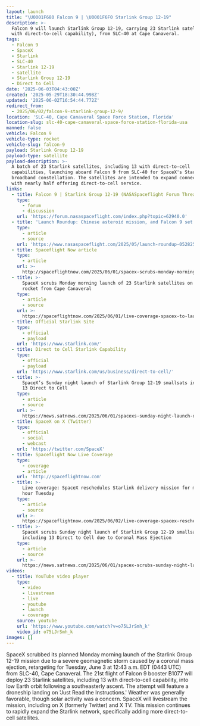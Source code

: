 ```yaml
---
layout: launch
title: "\U0001F680 Falcon 9 | \U0001F6F0 Starlink Group 12-19"
description: >-
  Falcon 9 will launch Starlink Group 12-19, carrying 23 Starlink satellites (13
  with direct-to-cell capability), from SLC-40 at Cape Canaveral.
tags:
  - Falcon 9
  - SpaceX
  - Starlink
  - SLC-40
  - Starlink 12-19
  - satellite
  - Starlink Group 12-19
  - Direct to Cell
date: '2025-06-03T04:43:00Z'
created: '2025-05-29T18:30:44.998Z'
updated: '2025-06-02T16:54:44.772Z'
redirect_from:
  - 2025/06/02/falcon-9-starlink-group-12-9/
location: 'SLC-40, Cape Canaveral Space Force Station, Florida'
location-slug: slc-40-cape-canaveral-space-force-station-florida-usa
manned: false
vehicle: Falcon 9
vehicle-type: rocket
vehicle-slug: falcon-9
payload: Starlink Group 12-19
payload-type: satellite
payload-description: >-
  A batch of 23 Starlink satellites, including 13 with direct-to-cell
  capabilities, launching aboard Falcon 9 from SLC-40 for SpaceX's Starlink
  broadband constellation. The satellites are intended to expand connectivity,
  with nearly half offering direct-to-cell service.
links:
  - title: Falcon 9 | Starlink Group 12-19 (NASASpaceflight Forum Thread)
    type:
      - forum
      - discussion
    url: 'https://forum.nasaspaceflight.com/index.php?topic=62940.0'
  - title: 'Launch Roundup: Chinese asteroid mission, and Falcon 9 set to launch'
    type:
      - article
      - source
    url: 'https://www.nasaspaceflight.com/2025/05/launch-roundup-052825/'
  - title: Spaceflight Now article
    type:
      - article
    url: >-
      http://spaceflightnow.com/2025/06/01/spacex-scrubs-monday-morning-launch-of-23-starlink-satellites-on-falcon-9-rocket-from-cape-canaveral/
  - title: >-
      SpaceX scrubs Monday morning launch of 23 Starlink satellites on Falcon 9
      rocket from Cape Canaveral
    type:
      - article
      - source
    url: >-
      https://spaceflightnow.com/2025/06/01/live-coverage-spacex-to-launch-23-starlink-satellites-on-falcon-9-rocket-from-cape-canaveral-11/
  - title: Official Starlink Site
    type:
      - official
      - payload
    url: 'https://www.starlink.com/'
  - title: Direct to Cell Starlink Capability
    type:
      - official
      - payload
    url: 'https://www.starlink.com/us/business/direct-to-cell/'
  - title: >-
      SpaceX’s Sunday night launch of Starlink Group 12-19 smallsats including
      13 Direct to Cell
    type:
      - article
      - source
    url: >-
      https://news.satnews.com/2025/06/01/spacexs-sunday-night-launch-of-starlink-group-12-19-smallsats-including-13-direct-to-cell/
  - title: SpaceX on X (Twitter)
    type:
      - official
      - social
      - webcast
    url: 'https://twitter.com/SpaceX'
  - title: Spaceflight Now Live Coverage
    type:
      - coverage
      - article
    url: 'http://spaceflightnow.com'
  - title: >-
      Live coverage: SpaceX reschedules Starlink delivery mission for midnight
      hour Tuesday
    type:
      - article
      - source
    url: >-
      https://spaceflightnow.com/2025/06/02/live-coverage-spacex-reschedules-starlink-delivery-mission-for-midnight-hour-tuesday/
  - title: >-
      SpaceX scrubs Sunday night launch of Starlink Group 12-19 smallsats
      including 13 Direct to Cell due to Coronal Mass Ejection
    type:
      - article
      - source
    url: >-
      https://news.satnews.com/2025/06/01/spacex-scrubs-sunday-night-launch-of-starlink-group-12-19-smallsats-including-13-direct-to-cell-due-to-coronal-mass-ejection/
videos:
  - title: YouTube video player
    type:
      - video
      - livestream
      - live
      - youtube
      - launch
      - coverage
    source: youtube
    url: 'https://www.youtube.com/watch?v=o75LJrSmh_k'
    video_id: o75LJrSmh_k
images: []
---
```

SpaceX scrubbed its planned Monday morning launch of the Starlink Group 12-19 mission due to a severe geomagnetic storm caused by a coronal mass ejection, retargeting for Tuesday, June 3 at 12:43 a.m. EDT (0443 UTC) from SLC-40, Cape Canaveral. The 21st flight of Falcon 9 booster B1077 will deploy 23 Starlink satellites, including 13 with direct-to-cell capability, into low Earth orbit following a southeasterly ascent. The attempt will feature a droneship landing on 'Just Read the Instructions.' Weather was generally favorable, though solar activity was a concern. SpaceX will livestream the mission, including on X (formerly Twitter) and X TV. This mission continues to rapidly expand the Starlink network, specifically adding more direct-to-cell satellites.
